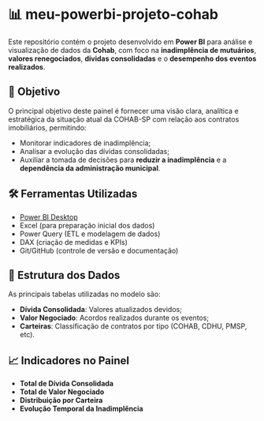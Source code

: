 # 📊 meu-powerbi-projeto-cohab

Este repositório contém o projeto desenvolvido em **Power BI** para análise e visualização de dados da **Cohab**, com foco na **inadimplência de mutuários**, **valores renegociados**, **dívidas consolidadas** e o **desempenho dos eventos realizados**.

## 🎯 Objetivo

O principal objetivo deste painel é fornecer uma visão clara, analítica e estratégica da situação atual da COHAB-SP com relação aos contratos imobiliários, permitindo:

- Monitorar indicadores de inadimplência;
- Analisar a evolução das dívidas consolidadas;
- Auxiliar a tomada de decisões para **reduzir a inadimplência** e a **dependência da administração municipal**.

## 🛠️ Ferramentas Utilizadas

- [Power BI Desktop](https://powerbi.microsoft.com/)
- Excel (para preparação inicial dos dados)
- Power Query (ETL e modelagem de dados)
- DAX (criação de medidas e KPIs)
- Git/GitHub (controle de versão e documentação)

## 🧩 Estrutura dos Dados

As principais tabelas utilizadas no modelo são:

- **Dívida Consolidada**: Valores atualizados devidos;
- **Valor Negociado**: Acordos realizados durante os eventos;
- **Carteiras**: Classificação de contratos por tipo (COHAB, CDHU, PMSP, etc).

## 📈 Indicadores no Painel

- **Total de Dívida Consolidada**
- **Total de Valor Negociado**
- **Distribuição por Carteira**
- **Evolução Temporal da Inadimplência**
